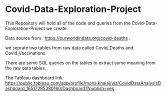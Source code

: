 # Covid-Data-Exploration-Project
This Repository will hold all of the code and queries from the Covid-Data-Exploration-Project we create.

Data source from : https://ourworldindata.org/covid-deaths .

we seprate two tables from raw data called Covid_Deaths and Covid_Vaccinations.

There are some SQL queries on the tables to extract some meaning from the raw data tables.

The Tableau dashboard link:
https://public.tableau.com/app/profile/mona.khalaj/viz/CovidDataAnalysisDashboard_16517285380160/Dashboard1?publish=yes


